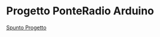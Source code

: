 # Progetto PonteRadio Arduino

[Spunto Progetto](https://create.arduino.cc/projecthub/SurtrTech/send-sms-text-from-arduino-using-sim800l-gsm-gprs-module-228975)
